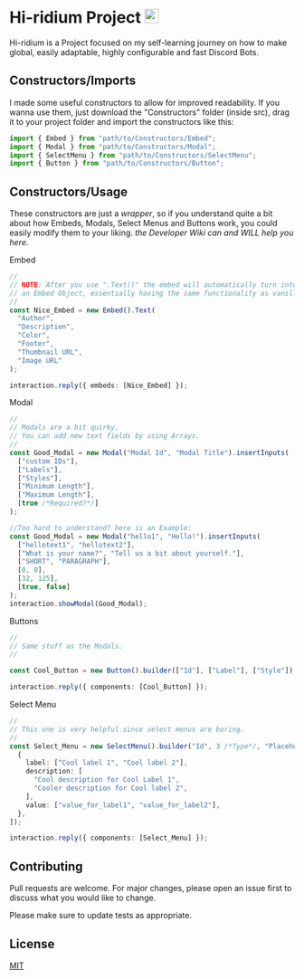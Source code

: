 <h1 align="left">Hi-ridium Project
  <img src="https://cdn.discordapp.com/attachments/943547363031670785/1076471508861472788/Sem_Titulo-7.png" height="25" alt="stats graph"/></h1>

Hi-ridium is a Project focused on my self-learning journey on how to make global, easily adaptable, highly configurable and fast Discord Bots.

## Constructors/Imports

I made some useful constructors to allow for improved readability. If you wanna use them, just download the "Constructors" folder (inside src), drag it to your project folder and import the constructors like this:

```typescript
import { Embed } from "path/to/Constructors/Embed";
import { Modal } from "path/to/Constructors/Modal";
import { SelectMenu } from "path/to/Constructors/SelectMenu";
import { Button } from "path/to/Constructors/Button";
```

## Constructors/Usage

These constructors are just a _wrapper_, so if you understand quite a bit about how Embeds, Modals, Select Menus and Buttons work, you could easily modify them to your liking.
_the Developer Wiki can and WILL help you here._

Embed

```typescript
//
// NOTE: After you use ".Text()" the embed will automatically turn into
// an Embed Object, essentially having the same functionality as vanilla Discord.js.
//
const Nice_Embed = new Embed().Text(
  "Author",
  "Description",
  "Color",
  "Footer",
  "Thumbnail URL",
  "Image URL"
);

interaction.reply({ embeds: [Nice_Embed] });
```

Modal

```typescript
//
// Modals are a bit quirky,
// You can add new text fields by using Arrays.
//
const Good_Modal = new Modal("Modal Id", "Modal Title").insertInputs(
  ["custom IDs"],
  ["Labels"],
  ["Styles"],
  ["Minimum Length"],
  ["Maximum Length"],
  [true /*Required?*/]
);

//Too hard to understand? here is an Example:
const Good_Modal = new Modal("hello1", "Hello!").insertInputs(
  ["hellotext1", "hellotext2"],
  ["What is your name?", "Tell us a bit about yourself."],
  ["SHORT", "PARAGRAPH"],
  [0, 0],
  [32, 125],
  [true, false]
);
interaction.showModal(Good_Modal);
```

Buttons

```typescript
//
// Same stuff as the Modals.
//

const Cool_Button = new Button().builder(["Id"], ["Label"], ["Style"]);

interaction.reply({ components: [Cool_Button] });
```

Select Menu

```typescript
//
// This one is very helpful since select menus are boring.
//
const Select_Menu = new SelectMenu().builder("Id", 3 /*Type*/, "Placeholder", [
  {
    label: ["Cool label 1", "Cool label 2"],
    description: [
      "Cool description for Cool Label 1",
      "Cooler description for Cool label 2",
    ],
    value: ["value_for_label1", "value_for_label2"],
  },
]);

interaction.reply({ components: [Select_Menu] });
```

## Contributing

Pull requests are welcome. For major changes, please open an issue first
to discuss what you would like to change.

Please make sure to update tests as appropriate.

## License

[MIT](https://choosealicense.com/licenses/mit/)
